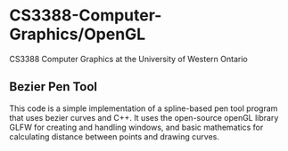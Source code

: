 # CS3388-Computer-Graphics/OpenGL

CS3388 Computer Graphics at the University of Western Ontario

## Bezier Pen Tool
This code is a simple implementation of a spline-based pen tool program that uses bezier curves and C++. It uses the open-source openGL library GLFW for creating and handling windows, and basic mathematics for calculating distance between points and drawing curves.
